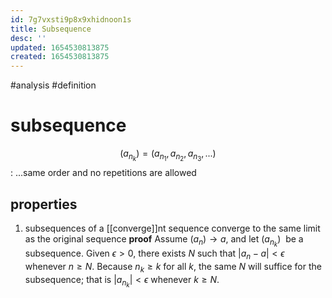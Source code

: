 ```yaml
---
id: 7g7vxsti9p8x9xhidnoon1s
title: Subsequence
desc: ''
updated: 1654530813875
created: 1654530813875
---
```

#analysis #definition 
# subsequence
$$(a_{n_k}) = (a_{n_1}, a_{n_2}, a_{n_3}, ...)$$
: ...same order and no repetitions are allowed
## properties
1. subsequences of a [[converge]]nt sequence converge to the same limit as the original sequence
**proof**
Assume $(a_n) \rightarrow a$, and let $(a_{n_k})$  be a subsequence.  Given $\epsilon > 0$, there exists $N$ such that $|a_n - a| < \epsilon$ whenever $n \geq N$.  Because $n_k \geq k$ for all $k$, the same $N$ will suffice for the subsequence; that is $|a_{n_k}| < \epsilon$ whenever $k \geq N$.
